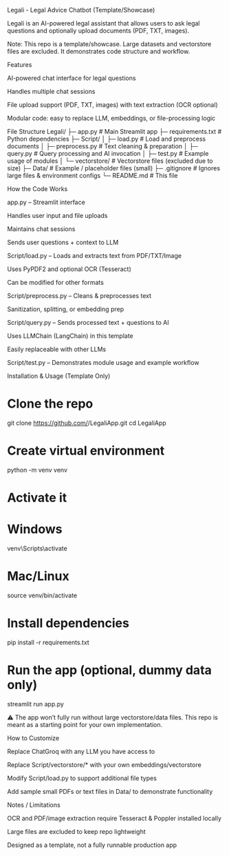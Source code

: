 Legali - Legal Advice Chatbot (Template/Showcase)

Legali is an AI-powered legal assistant that allows users to ask legal questions and optionally upload documents (PDF, TXT, images).

Note: This repo is a template/showcase. Large datasets and vectorstore files are excluded. It demonstrates code structure and workflow.

Features

AI-powered chat interface for legal questions

Handles multiple chat sessions

File upload support (PDF, TXT, images) with text extraction (OCR optional)

Modular code: easy to replace LLM, embeddings, or file-processing logic

File Structure
Legali/
├─ app.py                 # Main Streamlit app
├─ requirements.txt       # Python dependencies
├─ Script/
│   ├─ load.py            # Load and preprocess documents
│   ├─ preprocess.py      # Text cleaning & preparation
│   ├─ query.py           # Query processing and AI invocation
│   ├─ test.py            # Example usage of modules
│   └─ vectorstore/       # Vectorstore files (excluded due to size)
├─ Data/                  # Example / placeholder files (small)
├─ .gitignore             # Ignores large files & environment configs
└─ README.md              # This file

How the Code Works

app.py – Streamlit interface

Handles user input and file uploads

Maintains chat sessions

Sends user questions + context to LLM

Script/load.py – Loads and extracts text from PDF/TXT/Image

Uses PyPDF2 and optional OCR (Tesseract)

Can be modified for other formats

Script/preprocess.py – Cleans & preprocesses text

Sanitization, splitting, or embedding prep

Script/query.py – Sends processed text + questions to AI

Uses LLMChain (LangChain) in this template

Easily replaceable with other LLMs

Script/test.py – Demonstrates module usage and example workflow

Installation & Usage (Template Only)
# Clone the repo
git clone https://github.com/<username>/LegaliApp.git
cd LegaliApp

# Create virtual environment
python -m venv venv
# Activate it
# Windows
venv\Scripts\activate
# Mac/Linux
source venv/bin/activate

# Install dependencies
pip install -r requirements.txt

# Run the app (optional, dummy data only)
streamlit run app.py


⚠️ The app won’t fully run without large vectorstore/data files. This repo is meant as a starting point for your own implementation.

How to Customize

Replace ChatGroq with any LLM you have access to

Replace Script/vectorstore/* with your own embeddings/vectorstore

Modify Script/load.py to support additional file types

Add sample small PDFs or text files in Data/ to demonstrate functionality

Notes / Limitations

OCR and PDF/image extraction require Tesseract & Poppler installed locally

Large files are excluded to keep repo lightweight

Designed as a template, not a fully runnable production app
